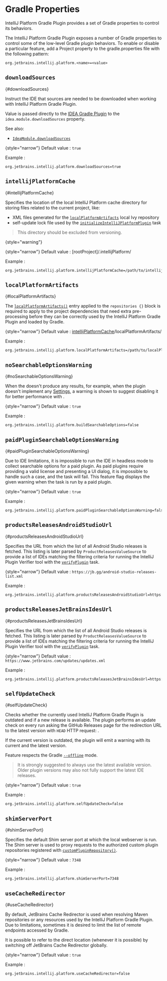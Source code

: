 <!-- Copyright 2000-2024 JetBrains s.r.o. and contributors. Use of this source code is governed by the Apache 2.0 license. -->

# Gradle Properties

<link-summary>IntelliJ Platform Gradle Plugin provides a set of Gradle properties to control its behaviors.</link-summary>

<include from="tools_intellij_platform_gradle_plugin.md" element-id="faq"/>

The IntelliJ Platform Gradle Plugin exposes a number of Gradle properties to control some of the low-level Gradle plugin behaviors.
To enable or disable a particular feature, add a Project property to the <path>gradle.properties</path> file with the following pattern:

```
org.jetbrains.intellij.platform.<name>=<value>
```


## `downloadSources`
{#downloadSources}

Instruct the IDE that sources are needed to be downloaded when working with IntelliJ Platform Gradle Plugin.

Value is passed directly to the [IDEA Gradle Plugin](https://docs.gradle.org/current/userguide/idea_plugin.html) to the `idea.module.downloadSources` property.

See also:
- [`IdeaModule.downloadSources`](https://docs.gradle.org/current/dsl/org.gradle.plugins.ide.idea.model.IdeaModule.html#org.gradle.plugins.ide.idea.model.IdeaModule:downloadSources)

{style="narrow"}
Default value
: `true`

Example
:
```
org.jetbrains.intellij.platform.downloadSources=true
```


## `intellijPlatformCache`
{#intellijPlatformCache}

Specifies the location of the local IntelliJ Platform cache directory for storing files related to the current project, like:
- XML files generated for the [`localPlatformArtifacts`](tools_intellij_platform_gradle_plugin_repositories_extension.md#additional-repositories) local Ivy repository
- self-update lock file used by the [`initializeIntelliJPlatformPlugin`](tools_intellij_platform_gradle_plugin_tasks.md#initializeIntelliJPlatformPlugin) task

> This directory should be excluded from versioning.
>
{style="warning"}

{style="narrow"}
Default value
: <path>[rootProject]/.intellijPlatform/</path>

Example
:
```
org.jetbrains.intellij.platform.intellijPlatformCache=/path/to/intellijPlatformCache/
```


## `localPlatformArtifacts`
{#localPlatformArtifacts}

The [`localPlatformArtifacts()`](tools_intellij_platform_gradle_plugin_repositories_extension.md#additional-repositories) entry applied to the `repositories {}` block is required to apply to the project dependencies that need extra pre-processing before they can be correctly used by the IntelliJ Platform Gradle Plugin and loaded by Gradle.

{style="narrow"}
Default value
: <path>[intellijPlatformCache](#intellijPlatformCache)/localPlatformArtifacts/</path>

Example
:
```
org.jetbrains.intellij.platform.localPlatformArtifacts=/path/to/localPlatformArtifacts/
```


## `noSearchableOptionsWarning`
{#noSearchableOptionsWarning}

When the [](tools_intellij_platform_gradle_plugin_tasks.md#buildSearchableOptions) doesn't produce any results, for example, when the plugin doesn't implement any [Settings](settings.md), a warning is shown to suggest disabling it for better performance with [](tools_intellij_platform_gradle_plugin_extension.md#intellijPlatform-buildSearchableOptions).

{style="narrow"}
Default value
: `true`

Example
:
```
org.jetbrains.intellij.platform.buildSearchableOptions=false
```


## `paidPluginSearchableOptionsWarning`
{#paidPluginSearchableOptionsWarning}

Due to IDE limitations, it is impossible to run the IDE in headless mode to collect searchable options for a paid plugin.
As paid plugins require providing a valid license and presenting a UI dialog, it is impossible to handle such a case, and the task will fail.
This feature flag displays the given warning when the task is run by a paid plugin.

{style="narrow"}
Default value
: `true`

Example
:
```
org.jetbrains.intellij.platform.paidPluginSearchableOptionsWarning=false
```


## `productsReleasesAndroidStudioUrl`
{#productsReleasesAndroidStudioUrl}

Specifies the URL from which the list of all Android Studio releases is fetched.
This listing is later parsed by `ProductReleasesValueSource` to provide a list of IDEs matching the filtering criteria for running the IntelliJ Plugin Verifier tool with the [`verifyPlugin`](tools_intellij_platform_gradle_plugin_tasks.md#verifyPlugin) task.

{style="narrow"}
Default value
: `https://jb.gg/android-studio-releases-list.xml`

Example
:
```
org.jetbrains.intellij.platform.productsReleasesAndroidStudioUrl=https://...
```


## `productsReleasesJetBrainsIdesUrl`
{#productsReleasesJetBrainsIdesUrl}

Specifies the URL from which the list of all Android Studio releases is fetched.
This listing is later parsed by `ProductReleasesValueSource` to provide a list of IDEs matching the filtering criteria for running the IntelliJ Plugin Verifier tool with the [`verifyPlugin`](tools_intellij_platform_gradle_plugin_tasks.md#verifyPlugin) task.

{style="narrow"}
Default value
: `https://www.jetbrains.com/updates/updates.xml`

Example
:
```
org.jetbrains.intellij.platform.productsReleasesJetBrainsIdesUrl=https://...
```


## `selfUpdateCheck`
{#selfUpdateCheck}

Checks whether the currently used IntelliJ Platform Gradle Plugin is outdated and if a new release is available.
The plugin performs an update check on every run asking the GitHub Releases page for the redirection URL
to the latest version with `HEAD` HTTP request: [](https://github.com/jetbrains/gradle-intellij-plugin/releases/latest).

If the current version is outdated, the plugin will emit a warning with its current and the latest version.

Feature respects the Gradle [`--offline`](https://docs.gradle.org/current/userguide/command_line_interface.html#sec:command_line_execution_options) mode.

> It is strongly suggested to always use the latest available version. Older plugin versions may also not fully support the latest IDE releases.

{style="narrow"}
Default value
: `true`

Example
:
```
org.jetbrains.intellij.platform.selfUpdateCheck=false
```


## `shimServerPort`
{#shimServerPort}

Specifies the default Shim server port at which the local webserver is run.
The Shim server is used to proxy requests to the authorized custom plugin repositories registered with [`customPluginRepository()`](tools_intellij_platform_gradle_plugin_repositories_extension.md#additional-repositories).

{style="narrow"}
Default value
: `7348`

Example
:
```
org.jetbrains.intellij.platform.shimServerPort=7348
```


## `useCacheRedirector`
{#useCacheRedirector}

By default, JetBrains Cache Redirector is used when resolving Maven repositories or any resources used by the IntelliJ Platform Gradle Plugin.
Due to limitations, sometimes it is desired to limit the list of remote endpoints accessed by Gradle.

It is possible to refer to the direct location (whenever it is possible) by switching off JetBrains Cache Redirector globally.

{style="narrow"}
Default value
: `true`

Example
:
```
org.jetbrains.intellij.platform.useCacheRedirector=false
```

